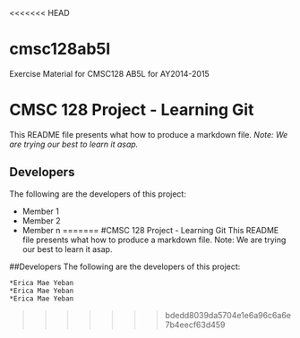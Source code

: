 <<<<<<< HEAD
# cmsc128ab5l
Exercise Material for CMSC128 AB5L for AY2014-2015

# CMSC 128 Project - Learning Git
This README file presents what how to produce a markdown file.
*Note: We are trying our best to learn it asap.*

## Developers
The following are the developers of this project:
* Member 1
* Member 2
* Member n
=======
#CMSC 128 Project - Learning Git
This README file presents what how to produce a markdown file.
Note: We are trying our best to learn it asap.

##Developers
The following are the developers of this project:

	*Erica Mae Yeban
	*Erica Mae Yeban
	*Erica Mae Yeban

>>>>>>> bdedd8039da5704e1e6a96c6a6e7b4eecf63d459
